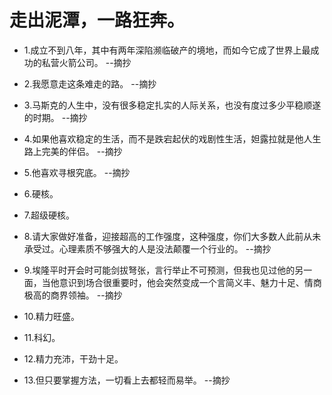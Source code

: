 # 走出泥潭，一路狂奔。

- 1.成立不到八年，其中有两年深陷濒临破产的境地，而如今它成了世界上最成功的私营火箭公司。 --摘抄

- 2.我愿意走这条难走的路。 --摘抄

- 3.马斯克的人生中，没有很多稳定扎实的人际关系，也没有度过多少平稳顺遂的时期。 --摘抄

- 4.如果他喜欢稳定的生活，而不是跌宕起伏的戏剧性生活，妲露拉就是他人生路上完美的伴侣。 --摘抄

- 5.他喜欢寻根究底。 --摘抄

- 6.硬核。

- 7.超级硬核。

- 8.请大家做好准备，迎接超高的工作强度，这种强度，你们大多数人此前从未承受过。心理素质不够强大的人是没法颠覆一个行业的。 --摘抄

- 9.埃隆平时开会时可能剑拔弩张，言行举止不可预测，但我也见过他的另一面，当他意识到场合很重要时，他会突然变成一个言简义丰、魅力十足、情商极高的商界领袖。 --摘抄

- 10.精力旺盛。

- 11.科幻。

- 12.精力充沛，干劲十足。

- 13.但只要掌握方法，一切看上去都轻而易举。 --摘抄
